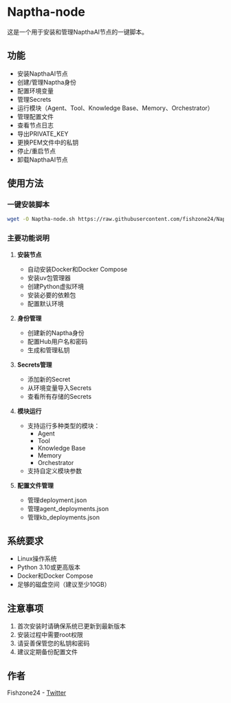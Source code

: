 # Naptha-node

这是一个用于安装和管理NapthaAI节点的一键脚本。

## 功能

- 安装NapthaAI节点
- 创建/管理Naptha身份
- 配置环境变量
- 管理Secrets
- 运行模块（Agent、Tool、Knowledge Base、Memory、Orchestrator）
- 管理配置文件
- 查看节点日志
- 导出PRIVATE_KEY
- 更换PEM文件中的私钥
- 停止/重启节点
- 卸载NapthaAI节点

## 使用方法

### 一键安装脚本
```bash
wget -O Naptha-node.sh https://raw.githubusercontent.com/fishzone24/Naptha-node/refs/heads/master/Naptha-node.sh && sed -i 's/\r$//' Naptha-node.sh && chmod +x Naptha-node.sh && ./Naptha-node.sh
```

### 主要功能说明

1. **安装节点**
   - 自动安装Docker和Docker Compose
   - 安装uv包管理器
   - 创建Python虚拟环境
   - 安装必要的依赖包
   - 配置默认环境

2. **身份管理**
   - 创建新的Naptha身份
   - 配置Hub用户名和密码
   - 生成和管理私钥

3. **Secrets管理**
   - 添加新的Secret
   - 从环境变量导入Secrets
   - 查看所有存储的Secrets

4. **模块运行**
   - 支持运行多种类型的模块：
     - Agent
     - Tool
     - Knowledge Base
     - Memory
     - Orchestrator
   - 支持自定义模块参数

5. **配置文件管理**
   - 管理deployment.json
   - 管理agent_deployments.json
   - 管理kb_deployments.json

## 系统要求

- Linux操作系统
- Python 3.10或更高版本
- Docker和Docker Compose
- 足够的磁盘空间（建议至少10GB）

## 注意事项

1. 首次安装时请确保系统已更新到最新版本
2. 安装过程中需要root权限
3. 请妥善保管您的私钥和密码
4. 建议定期备份配置文件

## 作者

Fishzone24 - [Twitter](https://x.com/fishzone24)